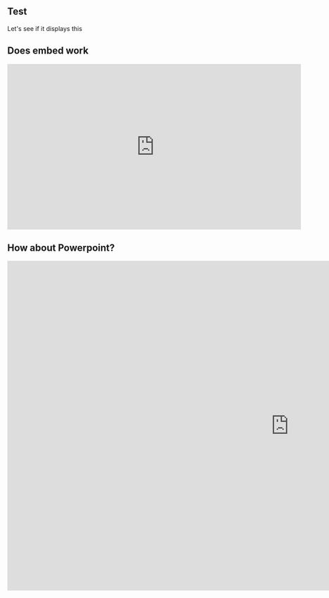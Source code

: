 ## Test

Let's see if it displays this

## Does embed work

<iframe width="668" height="376" src="https://www.youtube.com/embed/9G8cfrDZgp4" title="CEVOpen at WikidataCon 2021" frameborder="0" allow="accelerometer; autoplay; clipboard-write; encrypted-media; gyroscope; picture-in-picture" allowfullscreen></iframe>


## How about Powerpoint?
<iframe src="https://docs.google.com/presentation/d/e/2PACX-1vRAx5MrgfSNPtFpOMtlNHwyfu83C7dkWbeM6BSvJUNbjnJsGu7SaripfeikRS1Yyw/embed?start=false&loop=false&delayms=3000" frameborder="0" width="1280" height="749" allowfullscreen="true" mozallowfullscreen="true" webkitallowfullscreen="true"></iframe>
